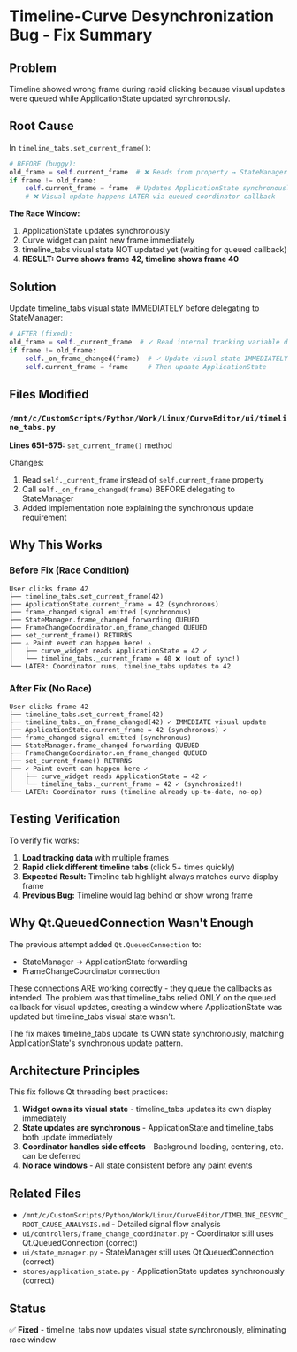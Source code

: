 # Timeline-Curve Desynchronization Bug - Fix Summary

## Problem

Timeline showed wrong frame during rapid clicking because visual updates were queued while ApplicationState updated synchronously.

## Root Cause

In `timeline_tabs.set_current_frame()`:

```python
# BEFORE (buggy):
old_frame = self.current_frame  # ❌ Reads from property → StateManager → ApplicationState
if frame != old_frame:
    self.current_frame = frame  # Updates ApplicationState synchronously
    # ❌ Visual update happens LATER via queued coordinator callback
```

**The Race Window:**
1. ApplicationState updates synchronously
2. Curve widget can paint new frame immediately
3. timeline_tabs visual state NOT updated yet (waiting for queued callback)
4. **RESULT: Curve shows frame 42, timeline shows frame 40**

## Solution

Update timeline_tabs visual state IMMEDIATELY before delegating to StateManager:

```python
# AFTER (fixed):
old_frame = self._current_frame  # ✓ Read internal tracking variable directly
if frame != old_frame:
    self._on_frame_changed(frame)  # ✓ Update visual state IMMEDIATELY
    self.current_frame = frame     # Then update ApplicationState
```

## Files Modified

### `/mnt/c/CustomScripts/Python/Work/Linux/CurveEditor/ui/timeline_tabs.py`

**Lines 651-675:** `set_current_frame()` method

Changes:
1. Read `self._current_frame` instead of `self.current_frame` property
2. Call `self._on_frame_changed(frame)` BEFORE delegating to StateManager
3. Added implementation note explaining the synchronous update requirement

## Why This Works

### Before Fix (Race Condition)
```
User clicks frame 42
├── timeline_tabs.set_current_frame(42)
├── ApplicationState.current_frame = 42 (synchronous)
├── frame_changed signal emitted (synchronous)
├── StateManager.frame_changed forwarding QUEUED
├── FrameChangeCoordinator.on_frame_changed QUEUED
├── set_current_frame() RETURNS
├── ⚠️ Paint event can happen here! ⚠️
│   ├── curve_widget reads ApplicationState = 42 ✓
│   └── timeline_tabs._current_frame = 40 ❌ (out of sync!)
└── LATER: Coordinator runs, timeline_tabs updates to 42
```

### After Fix (No Race)
```
User clicks frame 42
├── timeline_tabs.set_current_frame(42)
├── timeline_tabs._on_frame_changed(42) ✓ IMMEDIATE visual update
├── ApplicationState.current_frame = 42 (synchronous) ✓
├── frame_changed signal emitted (synchronous)
├── StateManager.frame_changed forwarding QUEUED
├── FrameChangeCoordinator.on_frame_changed QUEUED
├── set_current_frame() RETURNS
├── ✓ Paint event can happen here ✓
│   ├── curve_widget reads ApplicationState = 42 ✓
│   └── timeline_tabs._current_frame = 42 ✓ (synchronized!)
└── LATER: Coordinator runs (timeline already up-to-date, no-op)
```

## Testing Verification

To verify fix works:

1. **Load tracking data** with multiple frames
2. **Rapid click different timeline tabs** (click 5+ times quickly)
3. **Expected Result:** Timeline tab highlight always matches curve display frame
4. **Previous Bug:** Timeline would lag behind or show wrong frame

## Why Qt.QueuedConnection Wasn't Enough

The previous attempt added `Qt.QueuedConnection` to:
- StateManager → ApplicationState forwarding
- FrameChangeCoordinator connection

These connections ARE working correctly - they queue the callbacks as intended. The problem was that timeline_tabs relied ONLY on the queued callback for visual updates, creating a window where ApplicationState was updated but timeline_tabs visual state wasn't.

The fix makes timeline_tabs update its OWN state synchronously, matching ApplicationState's synchronous update pattern.

## Architecture Principles

This fix follows Qt threading best practices:

1. **Widget owns its visual state** - timeline_tabs updates its own display immediately
2. **State updates are synchronous** - ApplicationState and timeline_tabs both update immediately
3. **Coordinator handles side effects** - Background loading, centering, etc. can be deferred
4. **No race windows** - All state consistent before any paint events

## Related Files

- `/mnt/c/CustomScripts/Python/Work/Linux/CurveEditor/TIMELINE_DESYNC_ROOT_CAUSE_ANALYSIS.md` - Detailed signal flow analysis
- `ui/controllers/frame_change_coordinator.py` - Coordinator still uses Qt.QueuedConnection (correct)
- `ui/state_manager.py` - StateManager still uses Qt.QueuedConnection (correct)
- `stores/application_state.py` - ApplicationState updates synchronously (correct)

## Status

✅ **Fixed** - timeline_tabs now updates visual state synchronously, eliminating race window
